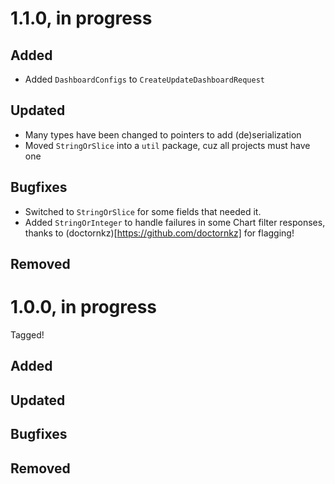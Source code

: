 # 1.1.0, in progress

## Added
* Added `DashboardConfigs` to `CreateUpdateDashboardRequest`

## Updated
* Many types have been changed to pointers to add (de)serialization
* Moved `StringOrSlice` into a `util` package, cuz all projects must have one

## Bugfixes
* Switched to `StringOrSlice` for some fields that needed it.
* Added `StringOrInteger` to handle failures in some Chart filter responses, thanks to (doctornkz)[https://github.com/doctornkz] for flagging!

## Removed

# 1.0.0, in progress

Tagged!

## Added

## Updated

## Bugfixes

## Removed
